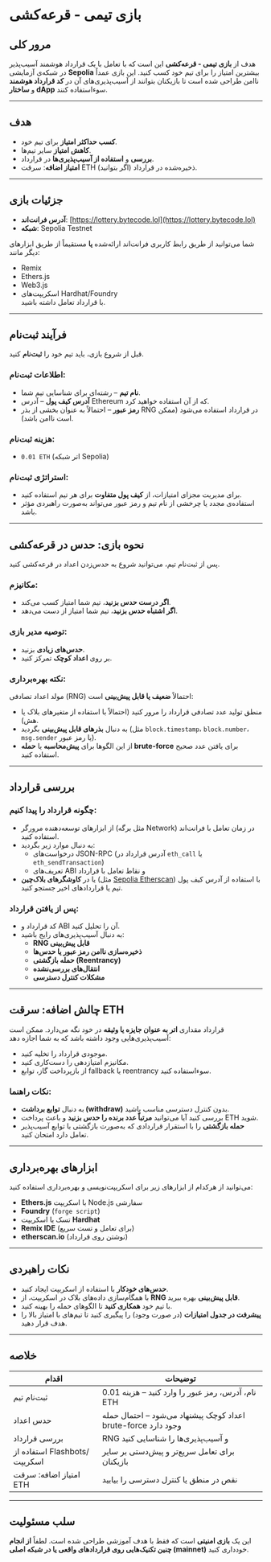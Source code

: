 # بازی تیمی - قرعه‌کشی

## مرور کلی

هدف از **بازی تیمی - قرعه‌کشی** این است که با تعامل با یک قرارداد هوشمند آسیب‌پذیر در شبکه‌ی آزمایشی **Sepolia** بیشترین امتیاز را برای تیم خود کسب کنید. این بازی عمداً ناامن طراحی شده است تا بازیکنان بتوانند از آسیب‌پذیری‌های آن در **کد قرارداد هوشمند** و **ساختار dApp** سوءاستفاده کنند.

---

## هدف

- **کسب حداکثر امتیاز** برای تیم خود.
- **کاهش امتیاز** سایر تیم‌ها.
- **بررسی** و **استفاده از آسیب‌پذیری‌ها** در قرارداد.
- **امتیاز اضافه**: سرقت ETH ذخیره‌شده در قرارداد (اگر بتوانید).

---

## جزئیات بازی

- **آدرس فرانت‌اند**: [https://lottery.bytecode.lol](https://lottery.bytecode.lol)
- **شبکه**: Sepolia Testnet

شما می‌توانید از طریق رابط کاربری فرانت‌اند ارائه‌شده **یا** مستقیماً از طریق ابزارهای دیگر مانند:
- Remix
- Ethers.js
- Web3.js
- اسکریپت‌های Hardhat/Foundry  
با قرارداد تعامل داشته باشید.

---

## فرآیند ثبت‌نام

قبل از شروع بازی، باید تیم خود را **ثبت‌نام** کنید.

### اطلاعات ثبت‌نام:

- **نام تیم** – رشته‌ای برای شناسایی تیم شما.
- **آدرس کیف پول** – آدرس Ethereum که از آن استفاده خواهید کرد.
- **رمز عبور** – احتمالاً به عنوان بخشی از بذر RNG در قرارداد استفاده می‌شود (ممکن است ناامن باشد).

### هزینه ثبت‌نام:

- `0.01 ETH` (اتر شبکه Sepolia)

### استراتژی ثبت‌نام:

- برای مدیریت مجزای امتیازات، از **کیف پول متفاوت** برای هر تیم استفاده کنید.
- استفاده‌ی مجدد یا چرخشی از نام تیم و رمز عبور می‌تواند به‌صورت راهبردی مؤثر باشد.

---

## نحوه بازی: حدس در قرعه‌کشی

پس از ثبت‌نام تیم، می‌توانید شروع به حدس‌زدن اعداد در قرعه‌کشی کنید.

### مکانیزم:

- **اگر درست حدس بزنید**، تیم شما امتیاز کسب می‌کند.
- **اگر اشتباه حدس بزنید**، تیم شما امتیاز از دست می‌دهد.

### توصیه مدیر بازی:

- **حدس‌های زیادی** بزنید.
- بر روی **اعداد کوچک** تمرکز کنید.

### نکته بهره‌برداری:

مولد اعداد تصادفی (RNG) احتمالاً **ضعیف یا قابل پیش‌بینی** است:
- منطق تولید عدد تصادفی قرارداد را مرور کنید (احتمالاً با استفاده از متغیرهای بلاک یا هش).
- به دنبال **بذرهای قابل پیش‌بینی** بگردید (مثل `block.timestamp`، `block.number`، `msg.sender` یا رمز عبور).
- از این الگوها برای **پیش‌محاسبه** یا **حمله brute-force** برای یافتن عدد صحیح استفاده کنید.

---

## بررسی قرارداد

### چگونه قرارداد را پیدا کنیم:

- از ابزارهای توسعه‌دهنده مرورگر (مثل برگه Network) در زمان تعامل با فرانت‌اند استفاده کنید.
- به دنبال موارد زیر بگردید:
  - درخواست‌های JSON-RPC (آدرس قرارداد در `eth_call` یا `eth_sendTransaction`)
  - تعریف‌های ABI و نقاط تعامل با قرارداد
- یا در **کاوشگرهای بلاک‌چین** (مثل [Sepolia Etherscan](https://sepolia.etherscan.io)) با استفاده از آدرس کیف پول تیم یا قراردادهای اخیر جستجو کنید.

### پس از یافتن قرارداد:

- کد قرارداد و ABI آن را تحلیل کنید.
- به دنبال آسیب‌پذیری‌های رایج باشید:
  - **RNG قابل پیش‌بینی**
  - **ذخیره‌سازی ناامن رمز عبور یا حدس‌ها**
  - **حمله بازگشتی (Reentrancy)**
  - **انتقال‌های بررسی‌نشده**
  - **مشکلات کنترل دسترسی**

---

## چالش اضافه: سرقت ETH

قرارداد مقداری **اتر به عنوان جایزه یا وثیقه** در خود نگه می‌دارد. ممکن است آسیب‌پذیری‌هایی وجود داشته باشد که به شما اجازه دهد:

- موجودی قرارداد را تخلیه کنید.
- مکانیزم امتیازدهی را دست‌کاری کنید.
- از بازپرداخت گاز، توابع fallback یا reentrancy سوءاستفاده کنید.

### نکات راهنما:
- به دنبال **توابع برداشت (withdraw)** بدون کنترل دسترسی مناسب باشید.
- بررسی کنید آیا می‌توانید **مرتباً عدد برنده را حدس بزنید** و باعث پرداخت ETH شوید.
- **حمله بازگشتی** را با استقرار قراردادی که به‌صورت بازگشتی با توابع آسیب‌پذیر تعامل دارد امتحان کنید.

---

## ابزارهای بهره‌برداری

می‌توانید از هرکدام از ابزارهای زیر برای اسکریپت‌نویسی و بهره‌برداری استفاده کنید:

- **Ethers.js** با اسکریپت Node.js سفارشی
- **Foundry** (`forge script`)
- تسک یا اسکریپت **Hardhat**
- **Remix IDE** (برای تعامل و تست سریع)
- **etherscan.io** (نوشتن روی قرارداد)

---

## نکات راهبردی

- **حدس‌های خودکار** با استفاده از اسکریپت ایجاد کنید.
- با همگام‌سازی داده‌های بلاک در اسکریپت، از **RNG قابل پیش‌بینی** بهره ببرید.
- با تیم خود **همکاری کنید** تا الگوهای حمله را بهینه کنید.
- **پیشرفت در جدول امتیازات** (در صورت وجود) را پیگیری کنید تا تیم‌های با امتیاز بالا را هدف قرار دهید.

---

## خلاصه

| اقدام                          | توضیحات                                                     |
|-------------------------------|--------------------------------------------------------------|
| ثبت‌نام تیم                  | نام، آدرس، رمز عبور را وارد کنید – هزینه 0.01 ETH          |
| حدس اعداد                    | اعداد کوچک پیشنهاد می‌شود – احتمال حمله brute-force وجود دارد |
| بررسی قرارداد                | RNG و آسیب‌پذیری‌ها را شناسایی کنید                         |
| استفاده از Flashbots/اسکریپت | برای تعامل سریع‌تر و پیش‌دستی بر سایر بازیکنان             |
| امتیاز اضافه: سرقت ETH       | نقص در منطق یا کنترل دسترسی را بیابید                        |

---

## سلب مسئولیت

این یک **بازی امنیتی** است که فقط با هدف آموزشی طراحی شده است. لطفاً **از انجام چنین تکنیک‌هایی روی قراردادهای واقعی یا در شبکه اصلی (mainnet)** خودداری کنید.
